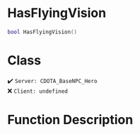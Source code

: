 # HasFlyingVision
```lua
bool HasFlyingVision()
```
# Class
✔️ `Server: CDOTA_BaseNPC_Hero`  
❌ `Client: undefined`  

# Function Description

